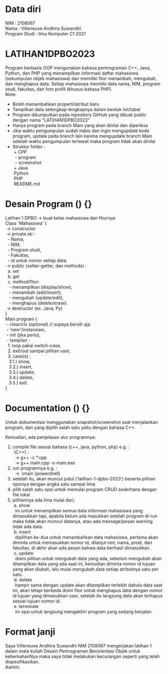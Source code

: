 # Data diri
NIM               : 2108067<br />
Nama              : Villeneuve Andhira Suwandhi<br />
Program Studi     : Ilmu Komputer C1 2021<br />

# LATIHAN1DPBO2023
Program berbasis OOP mengunakan bahasa pemrograman C++, Java, Python, dan PHP yang menampilkan informasi daftar mahasiswa (sekumpulan objek mahasiswa) dan memiliki fitur menambah, mengubah, dan menghapus data.
Setiap mahasiswa memiliki data nama, NIM, program studi, fakultas, dan foto profil (khusus bahasa PHP).
<br />
Note:
- Boleh menambahkan properti/atribut baru<br />
- Tampilkan data selengkap-lengkapnya dalam bentuk list/tabel<br />
- Program dikumpulkan pada repository GitHub yang dibuat public dengan nama "LATIHAN1DPBO2023"<br />
- Hanya program pada branch Main yang akan dinilai dan diperiksa<br />
- Jika waktu pengumpulan sudah habis dan ingin mengupdate kode program, update pada branch lain karena mengupdate branch Main setelah waktu pengumpulan terlewat maka program tidak akan dinilai<br />
- Struktur folder :<br />
      &nbsp;+ CPP<br />
          &nbsp;&nbsp;- program<br />
          &nbsp;&nbsp;- screenshot<br />
      &nbsp;+ Java<br />
      &nbsp;Python<br />
      &nbsp;PHP<br />
      &nbsp;README.md<br />

# Desain Program () {}
Latihan 1 DPBO -> buat kelas mahasiswa dan fiturnya:<br />
Class 'Mahasiswa' {<br />
      &nbsp;-> constructor<br />
      &nbsp;-> private atr :<br />
            &nbsp;&nbsp;- Nama,<br />
            &nbsp;&nbsp;- NIM,<br />
            &nbsp;&nbsp;- Program studi,<br />
            &nbsp;&nbsp;- Fakultas,<br />
            &nbsp;&nbsp;- id untuk nomor setiap data.<br />
      &nbsp;-> public (setter-getter, dan methods) :<br />
            &nbsp;&nbsp;a. set<br />
            &nbsp;&nbsp;b. get<br />
            &nbsp;&nbsp;c. method/fitur:<br />
                  &nbsp;&nbsp;&nbsp;- menampilkan     (display/show),<br />
                  &nbsp;&nbsp;&nbsp;- menambah        (add/insert),<br />
                  &nbsp;&nbsp;&nbsp;- mengubah        (update/edit),<br />
                  &nbsp;&nbsp;&nbsp;- menghapus       (delete/erase).<br />
      &nbsp;-> destructor (ex. Java, Py)<br />
}<br />
Main program {<br />
      &nbsp;- clear/cls (optional) // supaya bersih aja<br />
      &nbsp;- 'new'/instansiasi,<br />
      &nbsp;- init (jika perlu),<br />
      &nbsp;- tampilan :<br />
            &nbsp;&nbsp;1. loop pakai switch-case,<br />
            &nbsp;&nbsp;2. exit/out sampai pilihan user,<br />
            &nbsp;&nbsp;3. case(s) ;<br />
                  &nbsp;&nbsp;&nbsp;3.1.) show,<br />
                  &nbsp;&nbsp;&nbsp;3.2.) insert,<br />
                  &nbsp;&nbsp;&nbsp;3.3.) update,<br />
                  &nbsp;&nbsp;&nbsp;3.4.) delete,<br />
                  &nbsp;&nbsp;&nbsp;3.5.) exit.<br />
}

# Documentation () {}
Untuk dokumentasi menggunakan snapshot/screenshot saat menjalankan program,
dan yang dipilih salah satu yaitu dengan bahasa C++.<br />

Kemudian, ada penjelasan alur programnya:<br />
1. compile file sesuai bahasa (c++, java, python, php) e.g. :<br />
      &nbsp;(C++) :<br />
            &nbsp;&nbsp;-> g++ -c *.cpp<br />
            &nbsp;&nbsp;-> g++ main.cpp -o main.exe<br />
2. run programnya e.g. :<br />
            &nbsp;&nbsp;-> .\main (powershell)<br />
3. setelah itu, akan muncul judul ('latihan-1-dpbo-2023') beserta pilihan opsinya dengan angka satu sampai lima<br />
4. pilih salah satu opsi untuk memulai program CRUD sederhana dengan file lokal<br />
5. pilihannya ada lima mulai dari;<br />
      &nbsp;a. show<br />
            &nbsp;&nbsp;ini untuk menampilkan semua data informasi mahasiswa yang dimasukkan tapi,
            apabila belum ada masukkan setelah program di-run maka tidak akan muncul datanya,
            atau ada message/pesan warning tidak ada data.<br />
      &nbsp;b. insert<br />
            &nbsp;&nbsp;dipilihan ke-dua untuk menambahkan data mahasiswa,
            pertama akan diminta untuk memasukkan nomor id, dilanjut nim, nama, prodi, dan fakultas,
            di akhir akan ada pesan bahwa data berhasil dimasukkan.<br />
      &nbsp;c. update<br />
            &nbsp;&nbsp;disini pilihan untuk mengubah data yang ada,
            sebelum mengubah akan ditampilkan data yang ada saat ini,
            kemudian diminta nomor id tujuan yang akan diubah,
            lalu mulai mengubah data setiap atributnya satu per satu.<br />
      &nbsp;d. delete<br />
            &nbsp;&nbsp;hampir sama dengan update akan ditampilkan terlebih dahulu data saat ini,
            akan tetapi berbeda disini fitur untuk menghapus data dengan nomor id tujuan yang dimasukkan user,
            setelah itu langsung data akan terhapus sesuai tujuan nomor id.<br />
      &nbsp;e. terminate<br />
            &nbsp;&nbsp;ini opsi untuk langsung mengakhiri program yang sedang berjalan.<br />

# Format janji
Saya Villeneuve Andhira Suwandhi NIM 2108067 mengerjakan latihan 1<br />
dalam mata kuliah Desain Pemrograman Berorientasi Objek untuk keberkahanNya maka saya tidak melakukan kecurangan seperti yang telah dispesifikasikan.<br />
Aamiin.<br />
